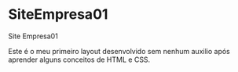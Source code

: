 # SiteEmpresa01
Site Empresa01

Este é o meu primeiro layout desenvolvido sem nenhum auxilio após aprender alguns conceitos de HTML e CSS. 

